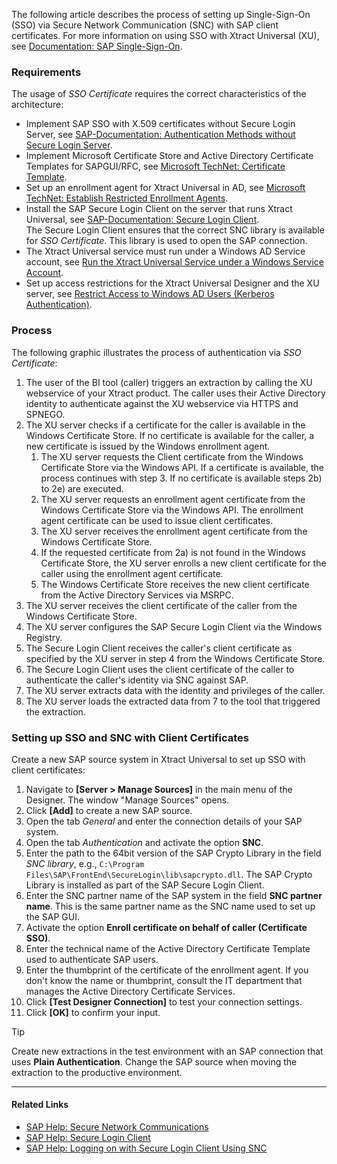 The following article describes the process of setting up Single-Sign-On (SSO) via Secure Network Communication (SNC) with SAP client certificates. For more information on using SSO with Xtract Universal (XU), see [Documentation: SAP Single-Sign-On](../../documentation/sap-connection/#single-sign-on-sso).

### Requirements

The usage of *SSO Certificate* requires the correct characteristics of the architecture:

- Implement SAP SSO with X.509 certificates without Secure Login Server, see [SAP-Documentation: Authentication Methods without Secure Login Server](https://help.sap.com/viewer/df185fd53bb645b1bd99284ee4e4a750/LATEST/en-US/7c45fe620ab9469083f7ab50a9008c37.html).
- Implement Microsoft Certificate Store and Active Directory Certificate Templates for SAPGUI/RFC, see [Microsoft TechNet: Certificate Template](https://social.technet.microsoft.com/wiki/contents/articles/53249.active-directory-certificate-services-enterprise-ca-architecture.aspx#Certificate_Template).
- Set up an enrollment agent for Xtract Universal in AD, see [Microsoft TechNet: Establish Restricted Enrollment Agents](https://social.technet.microsoft.com/wiki/contents/articles/10942.ad-cs-security-guidance.aspx#Establish_Restricted_Enrollment_Agents).
- Install the SAP Secure Login Client on the server that runs Xtract Universal, see [SAP-Documentation: Secure Login Client](https://help.sap.com/viewer/8ac26ac20064447ba9e65b18e1bb747e/Cloud/en-US/b304e57f6393461dafd7affc2760b05b.html).\
  The Secure Login Client ensures that the correct SNC library is available for *SSO Certificate*. This library is used to open the SAP connection.
- The Xtract Universal service must run under a Windows AD Service account, see [Run the Xtract Universal Service under a Windows Service Account](../../documentation/server/service-account/).
- Set up access restrictions for the Xtract Universal Designer and the XU server, see [Restrict Access to Windows AD Users (Kerberos Authentication)](../../documentation/access-restrictions/restrict-server-access/#restrict-access-to-windows-ad-users-kerberos-authentication).

### Process

The following graphic illustrates the process of authentication via *SSO Certificate*:

1. The user of the BI tool (caller) triggers an extraction by calling the XU webservice of your Xtract product. The caller uses their Active Directory identity to authenticate against the XU webservice via HTTPS and SPNEGO.
1. The XU server checks if a certificate for the caller is available in the Windows Certificate Store. If no certificate is available for the caller, a new certificate is issued by the Windows enrollment agent.
   1. The XU server requests the Client certificate from the Windows Certificate Store via the Windows API. If a certificate is available, the process continues with step 3. If no certificate is available steps 2b) to 2e) are executed.
   1. The XU server requests an enrollment agent certificate from the Windows Certificate Store via the Windows API. The enrollment agent certificate can be used to issue client certificates.
   1. The XU server receives the enrollment agent certificate from the Windows Certificate Store.
   1. If the requested certificate from 2a) is not found in the Windows Certificate Store, the XU server enrolls a new client certificate for the caller using the enrollment agent certificate.
   1. The Windows Certificate Store receives the new client certificate from the Active Directory Services via MSRPC.
1. The XU server receives the client certificate of the caller from the Windows Certificate Store.
1. The XU server configures the SAP Secure Login Client via the Windows Registry.
1. The Secure Login Client receives the caller's client certificate as specified by the XU server in step 4 from the Windows Certificate Store.
1. The Secure Login Client uses the client certificate of the caller to authenticate the caller's identity via SNC against SAP.
1. The XU server extracts data with the identity and privileges of the caller.
1. The XU server loads the extracted data from 7 to the tool that triggered the extraction.

### Setting up SSO and SNC with Client Certificates

Create a new SAP source system in Xtract Universal to set up SSO with client certificates:

1. Navigate to **[Server > Manage Sources]** in the main menu of the Designer. The window "Manage Sources" opens.
1. Click **[Add]** to create a new SAP source.
1. Open the tab *General* and enter the connection details of your SAP system.
1. Open the tab *Authentication* and activate the option **SNC**.
1. Enter the path to the 64bit version of the SAP Crypto Library in the field *SNC library*, e.g., `C:\Program Files\SAP\FrontEnd\SecureLogin\lib\sapcrypto.dll`. The SAP Crypto Library is installed as part of the SAP Secure Login Client.
1. Enter the SNC partner name of the SAP system in the field **SNC partner name**. This is the same partner name as the SNC name used to set up the SAP GUI.
1. Activate the option **Enroll certificate on behalf of caller (Certificate SSO)**.
1. Enter the technical name of the Active Directory Certificate Template used to authenticate SAP users.
1. Enter the thumbprint of the certificate of the enrollment agent. If you don't know the name or thumbprint, consult the IT department that manages the Active Directory Certificate Services.
1. Click **[Test Designer Connection]** to test your connection settings.
1. Click **[OK]** to confirm your input.

Tip

Create new extractions in the test environment with an SAP connection that uses **Plain Authentication**. Change the SAP source when moving the extraction to the productive environment.

______________________________________________________________________

#### Related Links

- [SAP Help: Secure Network Communications](https://help.sap.com/doc/saphelp_nw73ehp1/7.31.19/en-US/e6/56f466e99a11d1a5b00000e835363f/content.htm?no_cache=true)
- [SAP Help: Secure Login Client](https://help.sap.com/viewer/8ac26ac20064447ba9e65b18e1bb747e/Cloud/en-US/b304e57f6393461dafd7affc2760b05b.html)
- [SAP Help: Logging on with Secure Login Client Using SNC](https://help.sap.com/viewer/df185fd53bb645b1bd99284ee4e4a750/3.0/en-US/68a6caca798e4adbba5608fb69ea6398.html)
